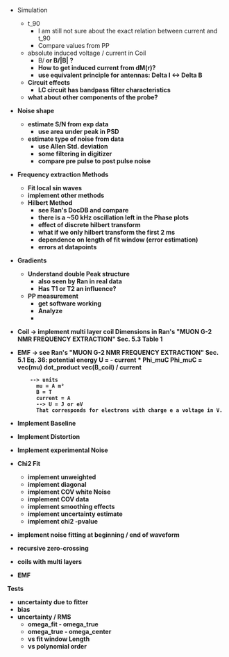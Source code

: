 * Simulation
  * t_90
    * I am still not sure about the exact relation between current and t_90
    * Compare values from PP
  * absolute induced voltage / current in Coil
    * B/<B> or B/|B| ?
    * How to get induced current from dM(r)?
    * use equivalent principle for antennas: Delta I <-> Delta B
  * Circuit effects
    * LC circuit has bandpass filter characteristics
  * what about other components of the probe?
* Noise shape
  * estimate S/N from exp data
    * use area under peak in PSD
  * estimate type of noise from data
    * use Allen Std. deviation
    * some filtering in digitizer
    * compare pre pulse to post pulse noise
* Frequency extraction Methods
  * Fit local sin waves
  * implement other methods
  * Hilbert Method
    * see Ran's DocDB and compare
    * there is a ~50 kHz oscillation left in the Phase plots
    * effect of discrete hilbert transform
    * what if we only hilbert transform the first 2 ms
    * dependence on length of fit window (error estimation)
    * errors at datapoints
* Gradients
  * Understand double Peak structure
    * also seen by Ran in real data
    * Has T1 or T2 an influence?
  * PP measurement
    * get software working
    * Analyze
    *

* Coil -> implement multi layer coil
          Dimensions in Ran's "MUON G-2 NMR FREQUENCY EXTRACTION" Sec. 5.3 Table 1
* EMF ->  see Ran's "MUON G-2 NMR FREQUENCY EXTRACTION" Sec. 5.1 Eq. 36:
          potential energy U = - current * Phi_muC
          Phi_muC = vec(mu) dot_product vec(B_coil) / current

          --> units
            mu = A m²
            B = T
            current = A
            --> U = J or eV
            That corresponds for electrons with charge e a voltage in V.

* Implement Baseline
* Implement Distortion
* Implement experimental Noise
* Chi2 Fit  
  * implement unweighted
  * implement diagonal
  * implement COV white Noise
  * implement COV data
  * implement smoothing effects
  * implement uncertainty estimate
  * implement chi2 -pvalue
* implement noise fitting at beginning / end of waveform
* recursive zero-crossing
* coils with multi layers
* EMF

Tests
* uncertainty due to fitter
* bias
* uncertainty / RMS
  * omega_fit - omega_true
  * omega_true - omega_center
  * vs fit window Length
  * vs polynomial order
